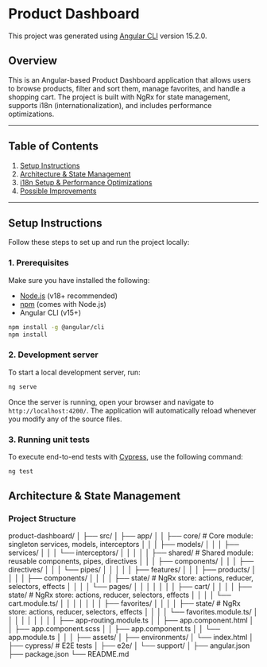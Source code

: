 # Product Dashboard
This project was generated using [Angular CLI](https://github.com/angular/angular-cli) version 15.2.0.

## Overview
This is an Angular-based Product Dashboard application that allows users to browse products, filter and sort them, manage favorites, and handle a shopping cart. The project is built with NgRx for state management, supports i18n (internationalization), and includes performance optimizations.

---

## Table of Contents
1. [Setup Instructions](#setup-instructions)  
2. [Architecture & State Management](#architecture--state-management)  
3. [i18n Setup & Performance Optimizations](#i18n-setup--performance-optimizations)  
4. [Possible Improvements](#possible-improvements)  

---

## Setup Instructions
Follow these steps to set up and run the project locally:

### 1. Prerequisites
Make sure you have installed the following:
- [Node.js](https://nodejs.org/) (v18+ recommended)
- [npm](https://www.npmjs.com/) (comes with Node.js)
- Angular CLI (v15+)
```bash
npm install -g @angular/cli
npm install
```
### 2. Development server

To start a local development server, run:

```bash
ng serve
```
Once the server is running, open your browser and navigate to `http://localhost:4200/`. The application will automatically reload whenever you modify any of the source files.
### 3. Running unit tests

To execute end-to-end tests with [Cypress](https://www.cypress.io), use the following command:

```bash
ng test
```

## Architecture & State Management

### Project Structure
product-dashboard/
│
├── src/
│ ├── app/
│ │ ├── core/ # Core module: singleton services, models, interceptors
│ │ │ ├── models/
│ │ │ ├── services/
│ │ │ └── interceptors/
│ │ │
│ │ ├── shared/ # Shared module: reusable components, pipes, directives
│ │ │ ├── components/
│ │ │ ├── directives/
│ │ │ └── pipes/
│ │ │
│ │ ├── features/
│ │ │ ├── products/
│ │ │ │ ├── components/
│ │ │ │ ├── state/ # NgRx store: actions, reducer, selectors, effects
│ │ │ │ └── pages/
│ │ │ │
│ │ │ ├── cart/
│ │ │ │ ├── state/ # NgRx store: actions, reducer, selectors, effects
│ │ │ │ └── cart.module.ts/
│ │ │ │
│ │ │ ├── favorites/
│ │ │ │ ├── state/ # NgRx store: actions, reducer, selectors, effects
│ │ │ │ └── favorites.module.ts/
│ │ │ │
│ │ │
│ │ ├── app-routing.module.ts
│ │ ├── app.component.html
│ │ ├── app.component.scss
│ │ ├── app.component.ts
│ │ └── app.module.ts
│ │
│ ├── assets/
│ ├── environments/
│ └── index.html
│
├── cypress/ # E2E tests
│ ├── e2e/
│ └── support/
│
├── angular.json
├── package.json
└── README.md
